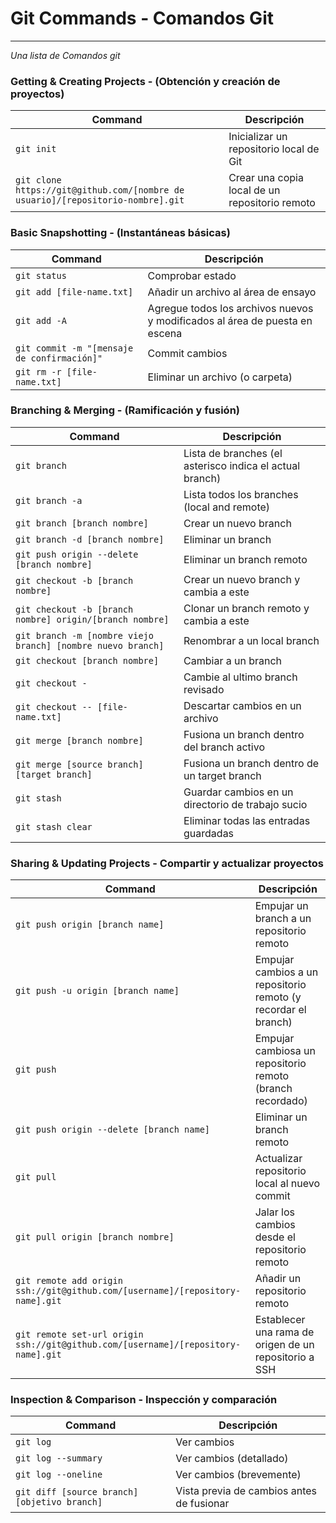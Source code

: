 Git Commands - Comandos Git
============

___

_Una lista de Comandos git_

### Getting & Creating Projects - (Obtención y creación de proyectos)

| Command | Descripción |
| ------- | ----------- |
| `git init` | Inicializar un repositorio local de Git |
| `git clone https://git@github.com/[nombre de usuario]/[repositorio-nombre].git` | Crear una copia local de un repositorio remoto |

### Basic Snapshotting - (Instantáneas básicas)

| Command | Descripción |
| ------- | ----------- |
| `git status` | Comprobar estado |
| `git add [file-name.txt]` | Añadir un archivo al área de ensayo |
| `git add -A` | Agregue todos los archivos nuevos y modificados al área de puesta en escena |
| `git commit -m "[mensaje de confirmación]"` | Commit cambios |
| `git rm -r [file-name.txt]` | Eliminar un archivo (o carpeta) |

### Branching & Merging - (Ramificación y fusión)

| Command | Descripción |
| ------- | ----------- |
| `git branch` | Lista de branches (el asterisco indica el actual branch) |
| `git branch -a` | Lista todos los branches (local and remote) |
| `git branch [branch nombre]` | Crear un nuevo branch |
| `git branch -d [branch nombre]` | Eliminar un branch |
| `git push origin --delete [branch nombre]` | Eliminar un branch remoto |
| `git checkout -b [branch nombre]` | Crear un nuevo branch y cambia a este |
| `git checkout -b [branch nombre] origin/[branch nombre]` | Clonar un branch remoto y cambia a este |
| `git branch -m [nombre viejo branch] [nombre nuevo branch]` | Renombrar a un local branch |
| `git checkout [branch nombre]` | Cambiar a un branch |
| `git checkout -` | Cambie al ultimo branch revisado |
| `git checkout -- [file-name.txt]` | Descartar cambios en un archivo |
| `git merge [branch nombre]` | Fusiona un branch dentro del branch activo |
| `git merge [source branch] [target branch]` | Fusiona un branch dentro de un target branch |
| `git stash` | Guardar cambios en un directorio de trabajo sucio |
| `git stash clear` | Eliminar todas las entradas guardadas |

### Sharing & Updating Projects - Compartir y actualizar proyectos

| Command | Descripción |
| ------- | ----------- |
| `git push origin [branch name]` | Empujar un branch a un repositorio remoto |
| `git push -u origin [branch name]` | Empujar cambios a un repositorio remoto (y recordar el branch) |
| `git push` | Empujar cambiosa un repositorio remoto (branch recordado) |
| `git push origin --delete [branch name]` | Eliminar un branch remoto |
| `git pull` | Actualizar repositorio local al nuevo commit |
| `git pull origin [branch nombre]` | Jalar los cambios desde el repositorio remoto |
| `git remote add origin ssh://git@github.com/[username]/[repository-name].git` | Añadir un repositorio remoto |
| `git remote set-url origin ssh://git@github.com/[username]/[repository-name].git` | Establecer una rama de origen de un repositorio a SSH |

### Inspection & Comparison - Inspección y comparación

| Command | Descripción |
| ------- | ----------- |
| `git log` | Ver cambios |
| `git log --summary` | Ver cambios (detallado) |
| `git log --oneline` | Ver cambios (brevemente) |
| `git diff [source branch] [objetivo branch]` | Vista previa de cambios antes de fusionar |
